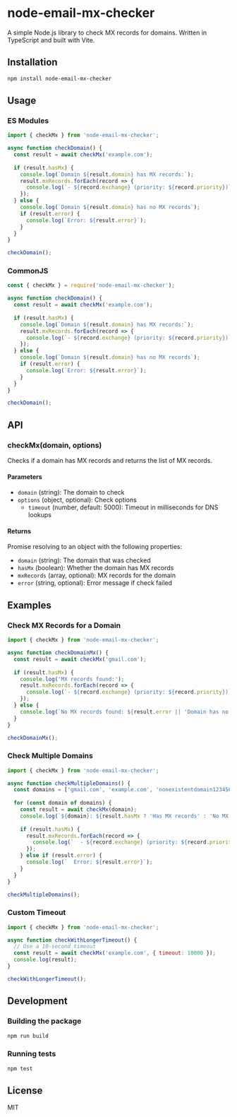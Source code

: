 # node-email-mx-checker

A simple Node.js library to check MX records for domains. Written in TypeScript and built with Vite.

## Installation

```bash
npm install node-email-mx-checker
```

## Usage

### ES Modules

```javascript
import { checkMx } from 'node-email-mx-checker';

async function checkDomain() {
  const result = await checkMx('example.com');
  
  if (result.hasMx) {
    console.log(`Domain ${result.domain} has MX records:`);
    result.mxRecords.forEach(record => {
      console.log(`- ${record.exchange} (priority: ${record.priority})`);
    });
  } else {
    console.log(`Domain ${result.domain} has no MX records`);
    if (result.error) {
      console.log(`Error: ${result.error}`);
    }
  }
}

checkDomain();
```

### CommonJS

```javascript
const { checkMx } = require('node-email-mx-checker');

async function checkDomain() {
  const result = await checkMx('example.com');
  
  if (result.hasMx) {
    console.log(`Domain ${result.domain} has MX records:`);
    result.mxRecords.forEach(record => {
      console.log(`- ${record.exchange} (priority: ${record.priority})`);
    });
  } else {
    console.log(`Domain ${result.domain} has no MX records`);
    if (result.error) {
      console.log(`Error: ${result.error}`);
    }
  }
}

checkDomain();
```

## API

### checkMx(domain, options)

Checks if a domain has MX records and returns the list of MX records.

#### Parameters

- `domain` (string): The domain to check
- `options` (object, optional): Check options
  - `timeout` (number, default: 5000): Timeout in milliseconds for DNS lookups

#### Returns

Promise resolving to an object with the following properties:

- `domain` (string): The domain that was checked
- `hasMx` (boolean): Whether the domain has MX records
- `mxRecords` (array, optional): MX records for the domain
- `error` (string, optional): Error message if check failed

## Examples

### Check MX Records for a Domain

```javascript
import { checkMx } from 'node-email-mx-checker';

async function checkDomainMx() {
  const result = await checkMx('gmail.com');
  
  if (result.hasMx) {
    console.log('MX records found:');
    result.mxRecords.forEach(record => {
      console.log(`- ${record.exchange} (priority: ${record.priority})`);
    });
  } else {
    console.log(`No MX records found: ${result.error || 'Domain has no MX records'}`);
  }
}

checkDomainMx();
```

### Check Multiple Domains

```javascript
import { checkMx } from 'node-email-mx-checker';

async function checkMultipleDomains() {
  const domains = ['gmail.com', 'example.com', 'nonexistentdomain123456.com'];
  
  for (const domain of domains) {
    const result = await checkMx(domain);
    console.log(`${domain}: ${result.hasMx ? 'Has MX records' : 'No MX records'}`);
    
    if (result.hasMx) {
      result.mxRecords.forEach(record => {
        console.log(`  - ${record.exchange} (priority: ${record.priority})`);
      });
    } else if (result.error) {
      console.log(`  Error: ${result.error}`);
    }
  }
}

checkMultipleDomains();
```

### Custom Timeout

```javascript
import { checkMx } from 'node-email-mx-checker';

async function checkWithLongerTimeout() {
  // Use a 10-second timeout
  const result = await checkMx('example.com', { timeout: 10000 });
  console.log(result);
}

checkWithLongerTimeout();
```

## Development

### Building the package

```bash
npm run build
```

### Running tests

```bash
npm test
```

## License

MIT
